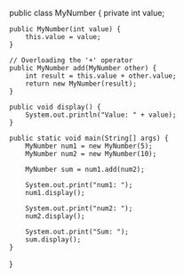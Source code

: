 public class MyNumber {
    private int value;

    public MyNumber(int value) {
        this.value = value;
    }

    // Overloading the '+' operator
    public MyNumber add(MyNumber other) {
        int result = this.value + other.value;
        return new MyNumber(result);
    }

    public void display() {
        System.out.println("Value: " + value);
    }

    public static void main(String[] args) {
        MyNumber num1 = new MyNumber(5);
        MyNumber num2 = new MyNumber(10);

        MyNumber sum = num1.add(num2);

        System.out.print("num1: ");
        num1.display();

        System.out.print("num2: ");
        num2.display();

        System.out.print("Sum: ");
        sum.display();
    }
}
